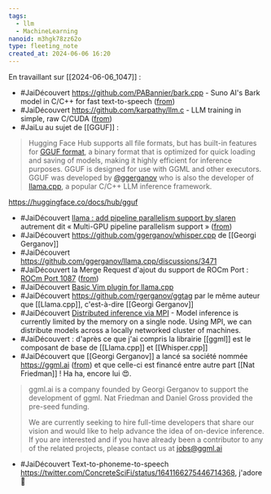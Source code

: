 ```yaml
---
tags:
  - llm
  - MachineLearning
nanoid: m3hgk78zz62o
type: fleeting_note
created_at: 2024-06-06 16:20
---
```

En travaillant sur [[2024-06-06_1047]] :

- #JaiDécouvert https://github.com/PABannier/bark.cpp - Suno AI's Bark model in C/C++ for fast text-to-speech ([from](https://twitter.com/el_PA_B/status/1782372867872547063))
- #JaiDécouvert https://github.com/karpathy/llm.c - LLM training in simple, raw C/CUDA ([from](https://twitter.com/karpathy/status/1777427944971083809))
- #JaiLu au sujet de [[GGUF]] :

> Hugging Face Hub supports all file formats, but has built-in features for [GGUF format](https://github.com/ggerganov/ggml/blob/master/docs/gguf.md), a binary format that is optimized for quick loading and saving of models, making it highly efficient for inference purposes. GGUF is designed for use with GGML and other executors. GGUF was developed by [@ggerganov](https://huggingface.co/ggerganov) who is also the developer of [llama.cpp](https://github.com/ggerganov/llama.cpp), a popular C/C++ LLM inference framework.

https://huggingface.co/docs/hub/gguf

- #JaiDécouvert [llama : add pipeline parallelism support by slaren](https://github.com/ggerganov/llama.cpp/pull/6017) autrement dit « Multi-GPU pipeline parallelism support » ([from](https://twitter.com/ggerganov/status/1768357343060689061))
- #JaiDécouvert https://github.com/ggerganov/whisper.cpp de [[Georgi Gerganov]]
- #JaiDécouvert https://github.com/ggerganov/llama.cpp/discussions/3471
- #JaiDécouvert la Merge Request d'ajout du support de ROCm Port : [ROCm Port 1087](https://github.com/ggerganov/llama.cpp/pull/1087) ([from](https://twitter.com/ggerganov/status/1695170653547016617))
- #JaiDécouvert [Basic Vim plugin for llama.cpp](https://twitter.com/ggerganov/status/1688878489015844864)
- #JaiDécouvert https://github.com/rgerganov/ggtag par le même auteur que [[Llama.cpp]], c'est-à-dire [[Georgi Gerganov]]
- #JaiDécouvert  [Distributed inference via MPI](https://github.com/ggerganov/llama.cpp/pull/2099) - Model inference is currently limited by the memory on a single node. Using MPI, we can distribute models across a locally networked cluster of machines.
- #JaiDécouvert : d'après ce que j'ai compris la librairie [[ggml]] est le composant de base de [[Llama.cpp]] et [[Whisper.cpp]]
- #JaiDécouvert que [[Georgi Gerganov]] a lancé sa société nommée https://ggml.ai ([from](https://twitter.com/ggerganov/status/1666120568993730561)) et que celle-ci est financé entre autre part [[Nat Friedman]] ! Ha ha, encore lui 😍.

> ggml.ai is a company founded by Georgi Gerganov to support the development of ggml. Nat Friedman and Daniel Gross provided the pre-seed funding.
> 
> We are currently seeking to hire full-time developers that share our vision and would like to help advance the idea of on-device inference. If you are interested and if you have already been a contributor to any of the related projects, please contact us at jobs@ggml.ai 

- #JaiDécouvert Text-to-phoneme-to-speech https://twitter.com/ConcreteSciFi/status/1641166275446714368, j'adore 🙂
